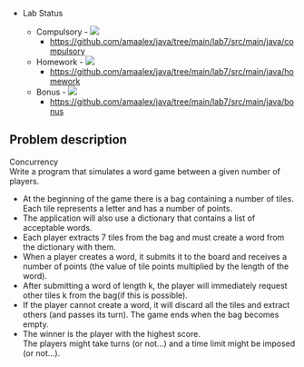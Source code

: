 - Lab Status

    - Compulsory - ![](https://us-central1-progress-markdown.cloudfunctions.net/progress/100)
      - https://github.com/amaalex/java/tree/main/lab7/src/main/java/compulsory
    - Homework - ![](https://us-central1-progress-markdown.cloudfunctions.net/progress/0)
      - https://github.com/amaalex/java/tree/main/lab7/src/main/java/homework
    - Bonus - ![](https://us-central1-progress-markdown.cloudfunctions.net/progress/0)
      - https://github.com/amaalex/java/tree/main/lab7/src/main/java/bonus

## Problem description

Concurrency \
Write a program that simulates a word game between a given number of players.

- At the beginning of the game there is a bag containing a number of tiles. Each tile represents a letter and has a number of points. 
- The application will also use a dictionary that contains a list of acceptable words. 
- Each player extracts 7 tiles from the bag and must create a word from the dictionary with them. 
- When a player creates a word, it submits it to the board and receives a number of points (the value of tile points multiplied by the length of the word). 
- After submitting a word of length k, the player will immediately request other tiles k from the bag(if this is possible). 
- If the player cannot create a word, it will discard all the tiles and extract others (and passes its turn). The game ends when the bag becomes empty. 
- The winner is the player with the highest score.\
The players might take turns (or not...) and a time limit might be imposed (or not...). 